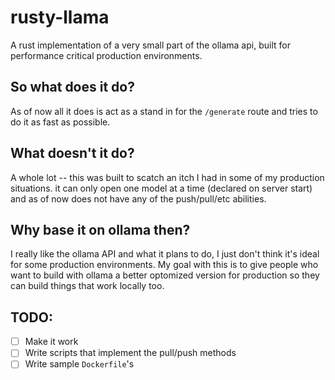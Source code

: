 # rusty-llama
A rust implementation of a very small part of the ollama api, built for performance critical production environments.

## So what does it do?
As of now all it does is act as a stand in for the ```/generate``` route and tries to do it as fast as possible.
## What doesn't it do?
A whole lot -- this was built to scatch an itch I had in some of my production situations. it can only open one model at a time (declared on server start) and as of now does not have any of the push/pull/etc abilities.
## Why base it on ollama then?
I really like the ollama API and what it plans to do, I just don't think it's ideal for some production environments. My goal with this is to give people who want to build with ollama a better optomized version for production so they can build things that work locally too.

## TODO:
- [ ] Make it work
- [ ] Write scripts that implement the pull/push methods
- [ ] Write sample ```Dockerfile```'s